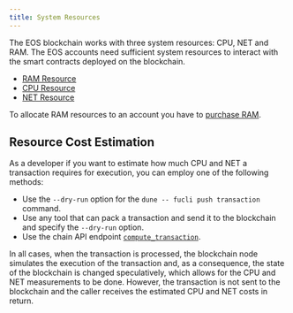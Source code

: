 ```yaml
---
title: System Resources
---
```


The EOS blockchain works with three system resources: CPU, NET and RAM. The EOS accounts need sufficient system resources to interact with the smart contracts deployed on the blockchain.

* [RAM Resource](./05_ram.md)
* [CPU Resource](./03_cpu.md)
* [NET Resource](./04_net.md)

To allocate RAM resources to an account you have to [purchase RAM](./05_ram.md#how-to-purchase-ram).

## Resource Cost Estimation

As a developer if you want to estimate how much CPU and NET a transaction requires for execution, you can employ one of the following methods:

* Use the `--dry-run` option for the `dune -- fucli push transaction` command.
* Use any tool that can pack a transaction and send it to the blockchain and specify the `--dry-run` option.
* Use the chain API endpoint [`compute_transaction`](https://github.com/fullon-labs/fullon/blob/main/plugins/chain_plugin/include/eosio/chain_plugin/chain_plugin.hpp#L557).

In all cases, when the transaction is processed, the blockchain node simulates the execution of the transaction and, as a consequence, the state of the blockchain is changed speculatively, which allows for the CPU and NET measurements to be done. However, the transaction is not sent to the blockchain and the caller receives the estimated CPU and NET costs in return.
